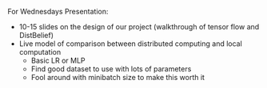 For Wednesdays Presentation:

- 10-15 slides on the design of our project (walkthrough of tensor flow and DistBelief)
- Live model of comparison between distributed computing and local computation
	- Basic LR or MLP
	- Find good dataset to use with lots of parameters
	- Fool around with minibatch size to make this worth it
	

